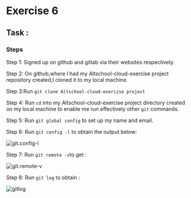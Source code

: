 # Exercise 6

## Task :

### Steps

Step 1: Signed up on github and gitlab via their websites respectively. 

Step 2: On github,where I had my Altschool-cloud-exercise project repository created,I cloned it to my local machine.

Step 3:Run `git clone Altschool-cloud-exercise project`

Step 4: Run `cd` into my Altschool-cloud-exercise project directory created on my local machine to enable me run effectively other `git` commands.

Step 5: Run `git global config` to set up my name and email.

Step 6: Run `git config -l` to obtain the output below:

![git.config-l]()

Step 7: Run `git remote -v`to get :

![git.remote-v]()

Step 8: Run `git log` to obtain :

![gitlog]() 
